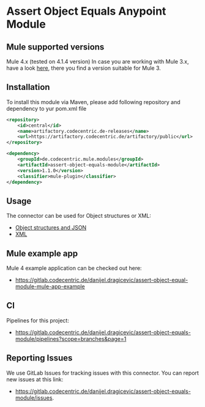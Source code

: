 # Assert Object Equals Anypoint Module

## Mule supported versions
Mule 4.x (tested on 4.1.4 version)
In case you are working with Mule 3.x, have a look [here](https://github.com/rbutenuth/assert-object-equals-connector), there you find a version suitable for Mule 3.

## Installation

To install this module via Maven, please add following repository and dependency to yur pom.xml file

```xml
<repository>
    <id>central</id>
    <name>artifactory.codecentric.de-releases</name>
    <url>https://artifactory.codecentric.de/artifactory/public</url>
</repository>

<dependency>
    <groupId>de.codecentric.mule.modules</groupId>
    <artifactId>assert-object-equals-module</artifactId>
    <version>1.1.0</version>
    <classifier>mule-plugin</classifier>
</dependency>
```

## Usage

The connector can be used for Object structures or XML:

* [Object structures and JSON](../docs/compare-objects.md)
* [XML](../docs/compare-xml.md)

## Mule example app

Mule 4 example application can be checked out here:
* https://gitlab.codecentric.de/danijel.dragicevic/assert-object-equal-module-mule-app-example

## CI

Pipelines for this project:
* https://gitlab.codecentric.de/danijel.dragicevic/assert-object-equals-module/pipelines?scope=branches&page=1

## Reporting Issues

We use GitLab Issues for tracking issues with this connector. You can report new issues at this link:
* https://gitlab.codecentric.de/danijel.dragicevic/assert-object-equals-module/issues.
